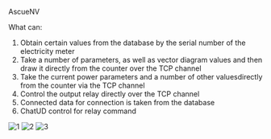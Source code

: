 AscueNV

What can:
1) Obtain certain values from the database by the serial number of the electricity meter
2) Take a number of parameters, as well as vector diagram values ​and then draw it directly from the counter over the TCP channel
3) Take the current power parameters and a number of other values ​directly from the counter via the TCP channel
4) Control the output relay directly over the TCP channel
5) Connected data for connection is taken from the database
6) ChatUD control for relay command

![1](https://github.com/user-attachments/assets/148524c1-8ad4-4e2f-8211-1b477b07598c)
![2](https://github.com/user-attachments/assets/c1d13b9f-6985-4748-a3d4-3928587e8204)
![3](https://github.com/user-attachments/assets/45d0c4a8-1c87-4671-b307-784e44430ff3)
